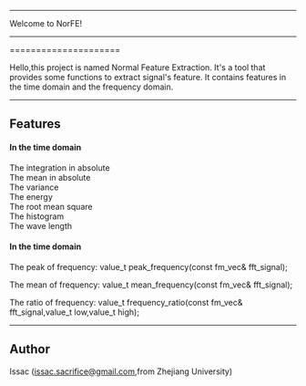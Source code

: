 ----------
Welcome to NorFE!
_________________

=====================

Hello,this project is named Normal Feature Extraction. It's a tool that provides some functions to extract signal's feature. It contains features in the time domain and the frequency domain.

----------




Features
---------


#### <i class="icon-file"></i> In the time domain

The integration in absolute   
The mean in absolute    
The variance    
The energy    
The root mean square   
The histogram   
The wave length   


#### <i class="icon-file"></i> In the time domain

The peak of frequency: value_t peak_frequency(const fm_vec& fft_signal);   

The mean of frequency: value_t mean_frequency(const fm_vec& fft_signal);   

The ratio of frequency: value_t frequency_ratio(const fm_vec& fft_signal,value_t low,value_t high);   

----------

Author 
------

Issac (issac.sacrifice@gmail.com,from Zhejiang University)
